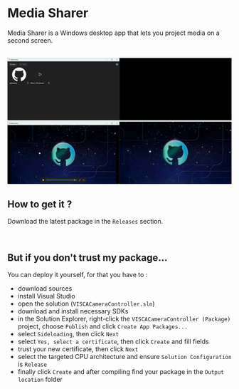 # Media Sharer

Media Sharer is a Windows desktop app that lets you project media on a second screen.

<br>

<img src="./docs/home.png" />
<img src="./docs/player.png" />

<br>

## How to get it ?
Download the latest package in the `Releases` section.

<br>

## But if you don't trust my package...
You can deploy it yourself, for that you have to :
- download sources
- install Visual Studio
- open the solution (`VISCACameraController.sln`)
- download and install necessary SDKs
- in the Solution Explorer, right-click the `VISCACameraController (Package)` project, choose `Publish` and click `Create App Packages...`
- select `Sideloading`, then click `Next`
- select `Yes, select a certificate`, then click `Create` and fill fields
- trust your new certificate, then click `Next`
- select the targeted CPU architecture and ensure `Solution Configuration` is `Release`
- finally click `Create` and after compiling find your package in the `Output location` folder